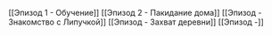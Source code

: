 
[[Эпизод 1 - Обучение]]
[[Эпизод 2 - Пакидание дома]]
[[Эпизод - Знакомство с Липучкой]]
[[Эпизод - Захват деревни]]
[[Эпизод -]]